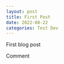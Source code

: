 ```yaml
---
layout: post
title: First Post
date: 2022-08-22
categories: Test Dev
---
```


First blog post 

Comment